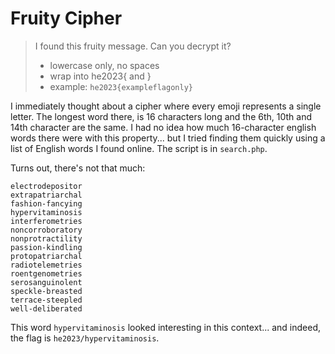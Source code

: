 # Fruity Cipher

> I found this fruity message. Can you decrypt it?
>
> * lowercase only, no spaces
> * wrap into he2023{ and }
> * example: `he2023{exampleflagonly}`

I immediately thought about a cipher where every emoji represents a single letter. The longest word there, is 16 characters long and the 6th, 10th and 14th character are the same. I had no idea how much 16-character english words there were with this property... but I tried finding them quickly using a list of English words I found online. The script is in `search.php`.

Turns out, there's not that much:

```
electrodepositor
extrapatriarchal
fashion-fancying
hypervitaminosis
interferometries
noncorroboratory
nonprotractility
passion-kindling
protopatriarchal
radiotelemetries
roentgenometries
serosanguinolent
speckle-breasted
terrace-steepled
well-deliberated
```

This word `hypervitaminosis` looked interesting in this context... and indeed, the flag is `he2023/hypervitaminosis`.
